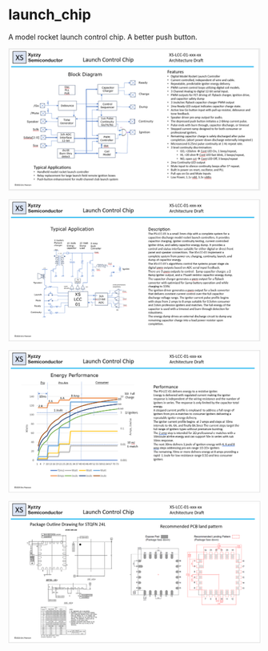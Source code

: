 # launch_chip
A model rocket launch control chip. A better push button.

![arch1](lcc_ds_draft_1.png)

![arch2](lcc_ds_draft_2.png)

![arch3](lcc_ds_draft_3.png)

![arch4](lcc_ds_draft_4.png)

